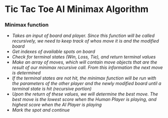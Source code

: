# Tic Tac Toe AI Minimax Algorithm

### Minimax function

* _Takes an input of board and player. Since this function will be called recursively, we need to keep track of whos move it is and the modified board_
* _Get indexes of available spots on board_
* _Check for terminal states (Win, Loss, Tie), and return terminal values_
* _Make an array of moves, which will contain move objects that are the result of our minimax recursive call. From this information the next move is determined_
* _If the terminal states are not hit, the minimax function will be run with the parameters of the other player and the newly modified board until a terminal state is hit (recursive portion)_
* _Upon the return of these values, we will determine the best move. The best move is the lowest score when the Human Player is playing, and highest score when the AI Player is playing_
* _Mark the spot and continue_
